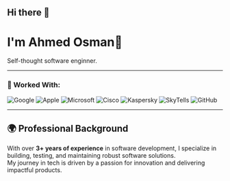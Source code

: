 ## Hi there 👋
# I'm Ahmed Osman👋

Self-thought software enginner.

---

### 💼 Worked With:

![Google](https://img.shields.io/badge/GOOGLE-4285F4?style=for-the-badge&logo=google&logoColor=white)
![Apple](https://img.shields.io/badge/APPLE-000000?style=for-the-badge&logo=apple&logoColor=white)
![Microsoft](https://img.shields.io/badge/MICROSOFT-737373?style=for-the-badge&logo=microsoft&logoColor=white)
![Cisco](https://img.shields.io/badge/CISCO-1BA0D7?style=for-the-badge&logo=cisco&logoColor=white)
![Kaspersky](https://img.shields.io/badge/KASPERSKY-7CB342?style=for-the-badge)
![SkyTells](https://img.shields.io/badge/SKYTELLS-00BFFF?style=for-the-badge)
![GitHub](https://img.shields.io/badge/GITHUB-181717?style=for-the-badge&logo=github&logoColor=white)

---

## 🌍 Professional Background

With over **3+ years of experience** in software development, I specialize in building, testing, and maintaining robust software solutions.  
My journey in tech is driven by a passion for innovation and delivering impactful products.


